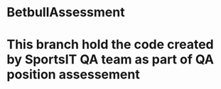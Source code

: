 # BetbullAssessment
# This branch hold the code created by SportsIT QA team as part of QA position assessement
